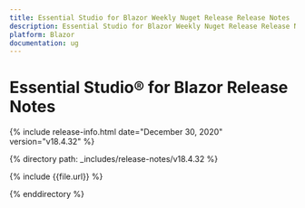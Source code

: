 ```yaml
---
title: Essential Studio for Blazor Weekly Nuget Release Release Notes  
description: Essential Studio for Blazor Weekly Nuget Release Release Notes  
platform: Blazor
documentation: ug
---
```


# Essential Studio&reg; for Blazor  Release Notes  

{% include release-info.html date="December 30, 2020"  version="v18.4.32" %} 

{% directory path: _includes/release-notes/v18.4.32 %}

{% include {{file.url}} %}

{% enddirectory %}

